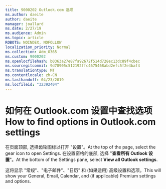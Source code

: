 ```yaml
---
title: 9000202 Outlook.com 选项
ms.author: daeite
author: daeite
manager: joallard
ms.date: 2/27/19
ms.audience: Admin
ms.topic: article
ROBOTS: NOINDEX, NOFOLLOW
localization_priority: Normal
ms.collection: Adm_O365
ms.custom: 9000202
ms.openlocfilehash: b0363a27e87fa92672f514d728ec13dc89f4cbec
ms.sourcegitcommit: 9d78905c512192ffc4675468abd2efc5f2e4baf4
ms.translationtype: MT
ms.contentlocale: zh-CN
ms.lasthandoff: 04/23/2019
ms.locfileid: "32392404"
---
```

# <a name="how-to-find-options-in-outlookcom-settings"></a><span data-ttu-id="37b47-102">如何在 Outlook.com 设置中查找选项</span><span class="sxs-lookup"><span data-stu-id="37b47-102">How to find options in Outlook.com settings</span></span>

<span data-ttu-id="37b47-103">在页面顶部, 选择齿轮图标以打开 "设置"。</span><span class="sxs-lookup"><span data-stu-id="37b47-103">At the top of the page, select the gear icon to open Settings.</span></span> <span data-ttu-id="37b47-104">在设置窗格的底部, 选择 "**查看所有 Outlook 设置**"。</span><span class="sxs-lookup"><span data-stu-id="37b47-104">At the bottom of the Settings pane, select **View all Outlook settings**.</span></span>

<span data-ttu-id="37b47-105">这将显示 "常规"、"电子邮件"、"日历" 和 (如果适用) 高级设置和选项。</span><span class="sxs-lookup"><span data-stu-id="37b47-105">This will show your General, Email, Calendar, and (if applicable) Premium settings and options.</span></span>